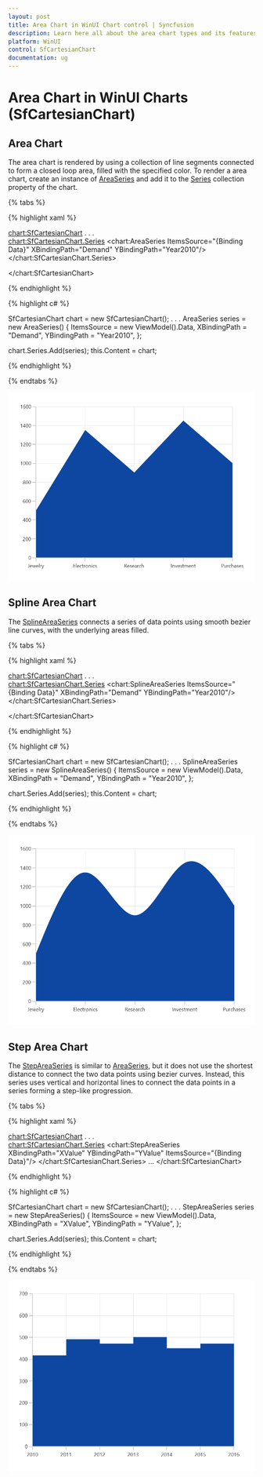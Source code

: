 ```yaml
---
layout: post
title: Area Chart in WinUI Chart control | Syncfusion
description: Learn here all about the area chart types and its features in Syncfusion WinUI Chart (SfCartesianChart) control.
platform: WinUI
control: SfCartesianChart
documentation: ug
---
```


# Area Chart in WinUI Charts (SfCartesianChart)

## Area Chart

The area chart is rendered by using a collection of line segments connected to form a closed loop area, filled with the specified color. To render a area chart, create an instance of [AreaSeries]() and add it to the [Series]() collection property of the chart.

{% tabs %}

{% highlight xaml %}

<chart:SfCartesianChart>
. . .            
    <chart:SfCartesianChart.Series>
        <chart:AreaSeries ItemsSource="{Binding Data}" XBindingPath="Demand" YBindingPath="Year2010"/>  
    </chart:SfCartesianChart.Series>

</chart:SfCartesianChart>

{% endhighlight %}

{% highlight c# %}

SfCartesianChart chart = new SfCartesianChart();
. . .
AreaSeries series = new AreaSeries()
{
    ItemsSource = new ViewModel().Data,
    XBindingPath = "Demand",
    YBindingPath = "Year2010",
};

chart.Series.Add(series);
this.Content = chart;

{% endhighlight %}

{% endtabs %}

![Area chart type in WinUI Chart](Chart-types_images/WinUI_area_chart.png)

## Spline Area Chart

The [SplineAreaSeries]() connects a series of data points using smooth bezier line curves, with the underlying areas filled.

{% tabs %}

{% highlight xaml %}

<chart:SfCartesianChart>
. . .            
    <chart:SfCartesianChart.Series>
        <chart:SplineAreaSeries ItemsSource="{Binding Data}" XBindingPath="Demand" YBindingPath="Year2010"/>  
    </chart:SfCartesianChart.Series>

</chart:SfCartesianChart>

{% endhighlight %}

{% highlight c# %}

SfCartesianChart chart = new SfCartesianChart();
. . .
SplineAreaSeries series = new SplineAreaSeries()
{
    ItemsSource = new ViewModel().Data,
    XBindingPath = "Demand",
    YBindingPath = "Year2010",
};

chart.Series.Add(series);
this.Content = chart;

{% endhighlight %}

{% endtabs %}

![Spline area chart type in WinUI Chart](Chart-types_images/WinUI_spline_area_chart.png)

## Step Area Chart

The [StepAreaSeries]() is similar to [AreaSeries](), but it does not use the shortest distance to connect the two data points using bezier curves. Instead, this series uses vertical and horizontal lines to connect the data points in a series forming a step-like progression.

{% tabs %}

{% highlight xaml %}

<chart:SfCartesianChart>
. . .            
    <chart:SfCartesianChart.Series>
        <chart:StepAreaSeries XBindingPath="XValue" YBindingPath="YValue" ItemsSource="{Binding Data}"/> 
    </chart:SfCartesianChart.Series>
    ...
</chart:SfCartesianChart>

{% endhighlight %}

{% highlight c# %}

SfCartesianChart chart = new SfCartesianChart();
. . .
StepAreaSeries series = new StepAreaSeries()
{
    ItemsSource = new ViewModel().Data,
    XBindingPath = "XValue",
    YBindingPath = "YValue",
};

chart.Series.Add(series);
this.Content = chart;

{% endhighlight %}

{% endtabs %}

![Step area chart type in WinUI](Chart-types_images/WinUI_step_area_chart.png)

